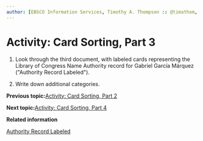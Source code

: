 ```yaml
---
author: [EBSCO Information Services, Timothy A. Thompson :: @timathom, @timathom@indieweb.social]
---
```


# Activity: Card Sorting, Part 3

1.  Look through the third document, with labeled cards representing the Library of Congress Name Authority record for Gabriel García Márquez \("Authority Record Labeled"\).

2.  Write down additional categories.


**Previous topic:**[Activity: Card Sorting, Part 2](../../day_1/lesson_4/activity_card_sorting_2.md)

**Next topic:**[Activity: Card Sorting, Part 4](../../day_1/lesson_4/activity_card_sorting_4.md)

**Related information**  


[Authority Record Labeled](../../resources/activities/card_sorting_activity/card_sort_activity_bib_unlabeled.pdf)

